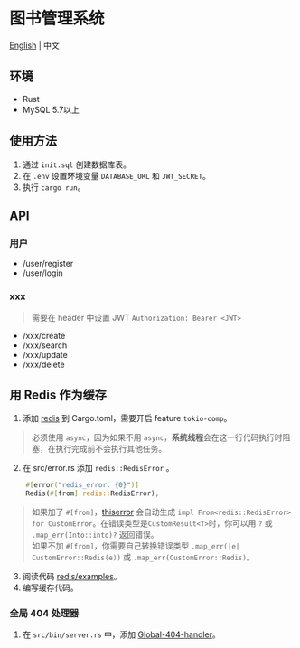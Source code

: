 # 图书管理系统

[English](README.md) | 中文

## 环境
- Rust
- MySQL 5.7以上

## 使用方法
1. 通过 `init.sql` 创建数据库表。
2. 在 `.env` 设置环境变量 `DATABASE_URL` 和 `JWT_SECRET`。
3. 执行 `cargo run`。


## API

### 用户
- /user/register
- /user/login

### xxx
> 需要在 header 中设置 JWT `Authorization: Bearer <JWT>`
- /xxx/create
- /xxx/search
- /xxx/update
- /xxx/delete

## 用 Redis 作为缓存
1. 添加 [redis](https://github.com/redis-rs/redis-rs) 到 Cargo.toml，需要开启 feature `tokio-comp`。
> 必须使用 `async`，因为如果不用 `async`，**系统线程**会在这一行代码执行时阻塞，在执行完成前不会执行其他任务。
2. 在 src/error.rs 添加 `redis::RedisError` 。
```rust
    #[error("redis_error: {0}")]
    Redis(#[from] redis::RedisError),
```
> 如果加了 `#[from]`，[thiserror](https://github.com/dtolnay/thiserror) 会自动生成 `impl From<redis::RedisError> for CustomError`。在错误类型是`CustomResult<T>`时，你可以用 `?` 或 `.map_err(Into::into)?` 返回错误。  
> 如果不加 `#[from]`，你需要自己转换错误类型 `.map_err(|e| CustomError::Redis(e))` 或 `.map_err(CustomError::Redis)`。
3. 阅读代码 [redis/examples](https://github.com/redis-rs/redis-rs/blob/main/redis/examples/async-await.rs)。
4. 编写缓存代码。

### 全局 404 处理器
1. 在 `src/bin/server.rs` 中，添加 [Global-404-handler](https://github.com/tokio-rs/axum/tree/main/examples/global-404-handler)。
